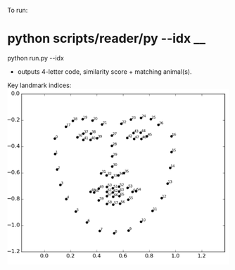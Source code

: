 To run:  
# python scripts/reader/py --idx __
python run.py --idx <image-index>
   - outputs 4-letter code, similarity score + matching animal(s).


Key landmark indices:
![alt text](image.png)